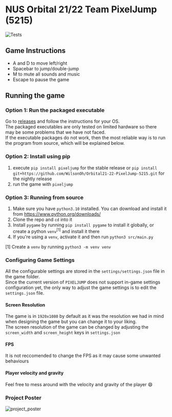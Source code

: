 # NUS Orbital 21/22 Team PixelJump (5215)

![Tests](https://github.com/WilsonOh/Orbital21-22-PixelJump-5215/actions/workflows/tests.yml/badge.svg)

## Game Instructions
- A and D to move left/right
- Spacebar to jump/double-jump
- M to mute all sounds and music
- Escape to pause the game

## Running the game
### Option 1: Run the packaged executable
Go to [releases](https://github.com/WilsonOh/Orbital21-22-PixelJump-5215/releases/tag/v0.5.0) and follow the instructions for your OS.<br>
The packaged executables are only tested on limited hardware so there may be some problems that we have not faced.<br>
If the executable packages do not work, then the most reliable way is to run the program from source, which will be explained below.

### Option 2: Install using pip
1. execute `pip install pixeljump` for the stable release or `pip install git+https://github.com/WilsonOh/Orbital21-22-PixelJump-5215.git` for the nightly release
2. run the game with `pixeljump`

### Option 3: Running from source
1. Make sure you have `python3.10` installed. You can download and install it from https://www.python.org/downloads/
2. Clone the repo and `cd` into it
3. Install `pygame` by running `pip install pygame` to install it globally, or create a python `venv`<sup>[1]</sup> and install it there
4. If you're using a `venv`, activate it and then run `python3 src/main.py`

[1] Create a `venv` by running `python3 -m venv venv`

### Configuring Game Settings
All the configurable settings are stored in the `settings/settings.json` file in the game folder.<br>
Since the current version of `PIXELJUMP` does not support in-game settings configuration yet, the only way to adjust the game settings is to edit the `settings.json` file.
#### Screen Resolution
The game is in `1920x1080` by default as it was the resolution we had in mind when designing the game but you can change it to your liking.<br>
The screen resolution of the game can be changed by adjusting the `screen_width` and `screen_height` keys in `settings.json`
#### FPS
It is not reccomended to change the FPS as it may cause some unwanted behaviours
#### Player velocity and gravity
Feel free to mess around with the velocity and gravity of the player :smile:


### Project Poster
![project_poster](https://drive.google.com/uc?export=view&id=1aqh3d5f08MciOXuNbmsdHS0T8P3vGBgA)
